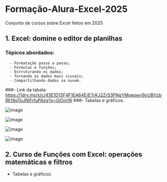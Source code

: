 # Formação-Alura-Excel-2025
Conjunto de cursos sobre Excel feitos em 2025
## 1.  Excel: domine o editor de planilhas
   ### Tópicos abordados:
      - Formatação passo a passo;
      - Fórmulas e funções;
      - Estruturando os dados;
      - Tornando os dados mais visuais;
      - Compartilhando dados na nuvem.
   ###- Link da tabela: https://1drv.ms/x/c/43E1D13F4F1EA64E/ETrKJ2ZrS3FNgYMoepwv9oUBVzblRt19qTpJNlFrfuPAzg?e=GlOnrW
   ###- Tabelas e gráficos:
     
![image](https://github.com/user-attachments/assets/6ffa4a49-74f2-4219-803e-087ad5d2a280)

![image](https://github.com/user-attachments/assets/4ee10c5c-ee82-47da-8fc1-0cd68142104e)

![image](https://github.com/user-attachments/assets/cdc3fc32-ceff-4e52-9efd-91d2f882563d)

![image](https://github.com/user-attachments/assets/172f5cef-b6b1-4862-bb58-a267b66eb7ce)

## 2. Curso de Funções com Excel: operações matemáticas e filtros
   - Tabelas e gráficos: 


